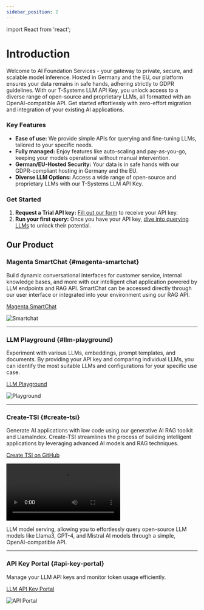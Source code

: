 ```yaml
---
sidebar_position: 2
---
```


import React from 'react';

 # Introduction

Welcome to AI Foundation Services - your gateway to private, secure, and scalable model inference. Hosted in Germany and the EU, our platform ensures your data remains in safe hands, adhering strictly to GDPR guidelines. With our T-Systems LLM API Key, you unlock access to a diverse range of open-source and proprietary LLMs, all formatted with an OpenAI-compatible API. Get started effortlessly with zero-effort migration and integration of your existing AI applications.
 
### Key Features
 
- **Ease of use:** We provide simple APIs for querying and fine-tuning LLMs, tailored to your specific needs.
- **Fully managed:** Enjoy features like auto-scaling and pay-as-you-go, keeping your models operational without manual intervention.
- **German/EU-Hosted Security:** Your data is in safe hands with our GDPR-compliant hosting in Germany and the EU.
- **Diverse LLM Options:** Access a wide range of open-source and proprietary LLMs with our T-Systems LLM API Key.
 
### Get Started
 
1. **Request a Trial API key:** [Fill out our form](https://docs.google.com/forms/d/e/1FAIpQLSdBDhCijYUIUeyJVTLzCy0rm55XgD2nG5supwtGRHXVfaX-fw/viewform) to receive your API key.
2. **Run your first query:** Once you have your API key, [dive into querying LLMs](./03_Quickstart.md) to unlock their potential.

## Our Product
### Magenta SmartChat {#magenta-smartchat}

Build dynamic conversational interfaces for customer service, internal knowledge bases, and more with our intelligent chat application powered by LLM endpoints and RAG API. SmartChat can be accessed directly through our user interface or integrated into your environment using our RAG API.

[Magenta SmartChat](https://smartchat.llmhub.t-systems.net/)

<div style={{ width: '100%', margin: '0 auto' }}>
  <img src="/img/smart-chat.png" alt="Smartchat" style={{ width: '100%', height: 'auto', display: 'block' }} />
</div>

---

### LLM Playground {#llm-playground}

Experiment with various LLMs, embeddings, prompt templates, and documents. By providing your API key and comparing individual LLMs, you can identify the most suitable LLMs and configurations for your specific use case.

[LLM Playground](https://playground.llmhub.t-systems.net/)

<div style={{ width: '100%', margin: '0 auto' }}>
  <img src="/img/playground.png" alt="Playground" style={{ width: '100%', height: 'auto', display: 'block' }} />
</div>

---

### Create-TSI {#create-tsi}

Generate AI applications with low code using our generative AI RAG toolkit and LlamaIndex. Create-TSI streamlines the process of building intelligent applications by leveraging advanced AI models and RAG techniques.

[Create TSI on GitHub](https://github.com/telekom/create-tsi)

<div style={{ width: '100%', margin: '0 auto' }}>
  <video style={{ width: '100%', height: 'auto', display: 'block' , marginBottom: '25px'}} controls>
    <source src="/img/create-tsi.mp4" type="video/mp4"> </source>
  </video>
</div>

LLM model serving, allowing you to effortlessly query open-source LLM models like Llama3, GPT-4, and Mistral AI models through a simple, OpenAI-compatible API.

---
### API Key Portal {#api-key-portal}

Manage your LLM API keys and monitor token usage efficiently.

[LLM API Key Portal](https://apikey.llmhub.t-systems.net/)

<div style={{ width: '100%', margin: '0 auto' }}>
  <img src="/img/api-portal.png" alt="API Portal" style={{ width: '100%', height: 'auto', display: 'block' }} />
</div>